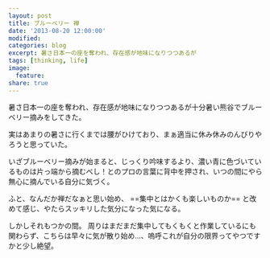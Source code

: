 ```yaml
---
layout: post
title: ブルーベリー 禅
date: '2013-08-20 12:00:00'
modified:
categories: blog
excerpt: 暑さ日本一の座を奪われ、存在感が地味になりつつあるが
tags: [thinking, life]
image:
  feature:
share: true
---
```


暑さ日本一の座を奪われ、存在感が地味になりつつあるが十分暑い熊谷でブルーベリー摘みをしてきた。

実はあまりの暑さに行くまでは腰がひけており、まぁ適当に休み休みのんびりやろうと思っていた。

いざブルーベリー摘みが始まると、じっくり吟味するより、濃い青に色づいているものは片っ端から摘むべし！とのプロの言葉に背中を押され、いつの間にやら無心に摘んでいる自分に気づく。

ふと、なんだか禅だなぁと思い始め、 ==集中とはかくも楽しいものか== と改めて感じ、やたらスッキリした気分になった気になる。

しかしそれもつかの間。
周りはまだまだ集中してもくもくと作業しているにも関わらず、こちらは早々に気が散り始め…、嗚呼これが自分の限界ってやつですかと少し絶望。